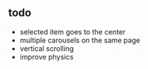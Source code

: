 todo
---

* selected item goes to the center
* multiple carousels on the same page
* vertical scrolling
* improve physics
